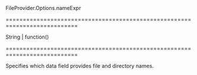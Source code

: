 <!--id-->FileProvider.Options.nameExpr<!--/id-->
===========================================================================
<!--type-->String | function()<!--/type-->
===========================================================================

<!--shortDescription-->
Specifies which data field provides file and directory names.
<!--/shortDescription-->

<!--fullDescription-->

<!--/fullDescription-->